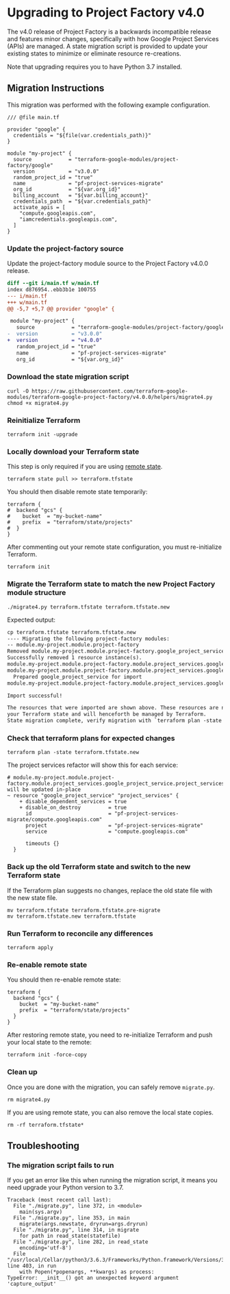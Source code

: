 # Upgrading to Project Factory v4.0

The v4.0 release of Project Factory is a backwards incompatible release and
features minor changes, specifically with how Google Project Services (APIs)
are managed. A state migration script is provided to update your existing states
to minimize or eliminate resource re-creations.

Note that upgrading requires you to have Python 3.7 installed.

## Migration Instructions

This migration was performed with the following example configuration.

```hcl
/// @file main.tf

provider "google" {
  credentials = "${file(var.credentials_path)}"
}

module "my-project" {
  source            = "terraform-google-modules/project-factory/google"
  version           = "v3.0.0"
  random_project_id = "true"
  name              = "pf-project-services-migrate"
  org_id            = "${var.org_id}"
  billing_account   = "${var.billing_account}"
  credentials_path  = "${var.credentials_path}"
  activate_apis = [
    "compute.googleapis.com",
    "iamcredentials.googleapis.com",
  ]
}
```

### Update the project-factory source

Update the project-factory module source to the Project Factory v4.0.0 release.

```diff
diff --git i/main.tf w/main.tf
index d876954..ebb3b1e 100755
--- i/main.tf
+++ w/main.tf
@@ -5,7 +5,7 @@ provider "google" {

 module "my-project" {
   source            = "terraform-google-modules/project-factory/google"
-  version           = "v3.0.0"
+  version           = "v4.0.0"
   random_project_id = "true"
   name              = "pf-project-services-migrate"
   org_id            = "${var.org_id}"
```

### Download the state migration script

 ```
curl -O https://raw.githubusercontent.com/terraform-google-modules/terraform-google-project-factory/v4.0.0/helpers/migrate4.py
chmod +x migrate4.py
```

### Reinitialize Terraform

```
terraform init -upgrade
```

### Locally download your Terraform state

This step is only required if you are using [remote state](https://www.terraform.io/docs/state/remote.html).

```
terraform state pull >> terraform.tfstate
```

You should then disable remote state temporarily:

```hcl
terraform {
#  backend "gcs" {
#    bucket  = "my-bucket-name"
#    prefix  = "terraform/state/projects"
#  }
}
```

After commenting out your remote state configuration, you must re-initialize Terraform.

```
terraform init
```

### Migrate the Terraform state to match the new Project Factory module structure

```
./migrate4.py terraform.tfstate terraform.tfstate.new
```

Expected output:
```txt
cp terraform.tfstate terraform.tfstate.new
---- Migrating the following project-factory modules:
-- module.my-project.module.project-factory
Removed module.my-project.module.project-factory.google_project_service.project_services[0]
Successfully removed 1 resource instance(s).
module.my-project.module.project-factory.module.project_services.google_project_service.project_services["storage-api.googleapis.com"]: Importing from ID "pf-project-services-migrate/compute.googleapis.com"...
module.my-project.module.project-factory.module.project_services.google_project_service.project_services["storage-api.googleapis.com"]: Import prepared!
  Prepared google_project_service for import
module.my-project.module.project-factory.module.project_services.google_project_service.project_services["storage-api.googleapis.com"]: Refreshing state... [id=pf-project-services-migrate/compute.googleapis.com]

Import successful!

The resources that were imported are shown above. These resources are now in
your Terraform state and will henceforth be managed by Terraform.
State migration complete, verify migration with `terraform plan -state 'terraform.tfstate.new'`
```

### Check that terraform plans for expected changes

```
terraform plan -state terraform.tfstate.new
```

The project services refactor will show this for each service:

```
# module.my-project.module.project-factory.module.project_services.google_project_service.project_services["compute.googleapis.com"] will be updated in-place
~ resource "google_project_service" "project_services" {
    + disable_dependent_services = true
    + disable_on_destroy         = true
      id                         = "pf-project-services-migrate/compute.googleapis.com"
      project                    = "pf-project-services-migrate"
      service                    = "compute.googleapis.com"

      timeouts {}
  }
```

### Back up the old Terraform state and switch to the new Terraform state

If the Terraform plan suggests no changes, replace the old state file with the new state file.

```
mv terraform.tfstate terraform.tfstate.pre-migrate
mv terraform.tfstate.new terraform.tfstate
```

### Run Terraform to reconcile any differences

```
terraform apply
```

### Re-enable remote state

You should then re-enable remote state:

```hcl
terraform {
  backend "gcs" {
    bucket  = "my-bucket-name"
    prefix  = "terraform/state/projects"
  }
}
```

After restoring remote state, you need to re-initialize Terraform and push your local state to the remote:

```
terraform init -force-copy
```

### Clean up

Once you are done with the migration, you can safely remove `migrate.py`.

```
rm migrate4.py
```

If you are using remote state, you can also remove the local state copies.

```
rm -rf terraform.tfstate*
```

## Troubleshooting

### The migration script fails to run

If you get an error like this when running the migration script, it means you need upgrade
your Python version to 3.7.

```
Traceback (most recent call last):
  File "./migrate.py", line 372, in <module>
    main(sys.argv)
  File "./migrate.py", line 353, in main
    migrate(args.newstate, dryrun=args.dryrun)
  File "./migrate.py", line 314, in migrate
    for path in read_state(statefile)
  File "./migrate.py", line 282, in read_state
    encoding='utf-8')
  File "/usr/local/Cellar/python3/3.6.3/Frameworks/Python.framework/Versions/3.6/lib/python3.6/subprocess.py", line 403, in run
    with Popen(*popenargs, **kwargs) as process:
TypeError: __init__() got an unexpected keyword argument 'capture_output'
```
